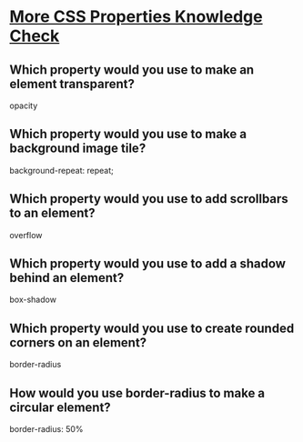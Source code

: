 # [More CSS Properties Knowledge Check](https://www.theodinproject.com/lessons/node-path-intermediate-html-and-css-more-css-properties#knowledge-check)

## Which property would you use to make an element transparent?
opacity

## Which property would you use to make a background image tile?
background-repeat: repeat;

## Which property would you use to add scrollbars to an element?
overflow

## Which property would you use to add a shadow behind an element?
box-shadow

## Which property would you use to create rounded corners on an element?
border-radius

## How would you use border-radius to make a circular element?
border-radius: 50%

